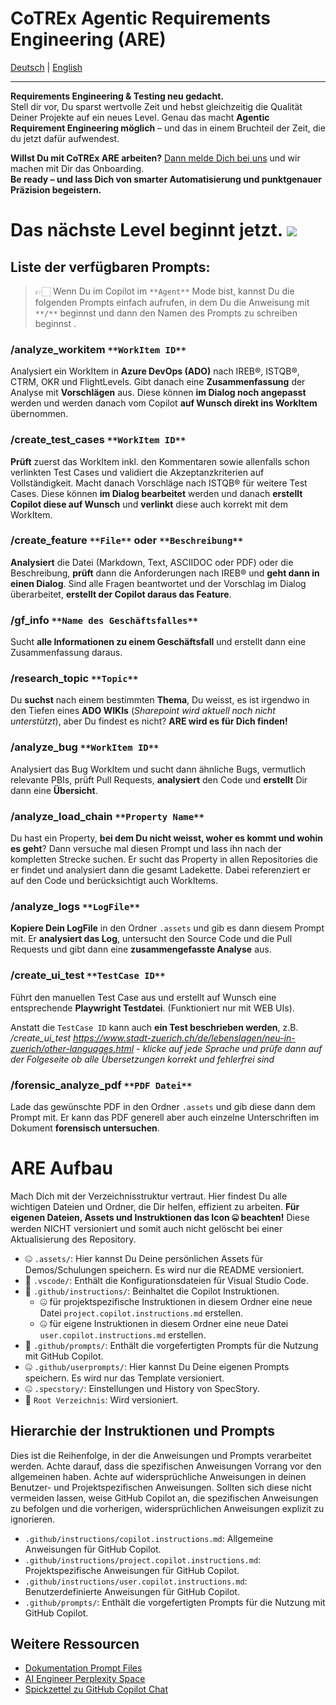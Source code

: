 # **CoTREx** Agentic Requirements Engineering (**ARE**)

[Deutsch](README.md) | [English](README.en.md)

---

**Requirements Engineering & Testing neu gedacht.**  
Stell dir vor, Du sparst wertvolle Zeit und hebst gleichzeitig die Qualität Deiner Projekte auf ein neues Level. Genau das macht **Agentic Requirement Engineering möglich** – und das in einem Bruchteil der Zeit, die du jetzt dafür aufwendest.

**Willst Du mit CoTREx ARE arbeiten?** [Dann melde Dich bei uns](https://teams.microsoft.com/l/channel/19%3AgnGndOg7XoTvLgeRPqdtLvwdRnHjGwQto9XQ0oRKjL81%40thread.tacv2/01%20TREX%20Public?groupId=8c4a846d-9e6a-4aae-a23e-ae2f203b52d6&tenantId=ab3ae8a3-fd32-4b83-831e-919c6fcd28b2) und wir machen mit Dir das Onboarding.  
**Be ready – und lass Dich von smarter Automatisierung und punktgenauer Präzision begeistern.**

# Das nächste Level beginnt jetzt. ![](https://swisslife.sharepoint.com/:i:/s/Co-TREx/Eaqr_Vq82jFKgWTxfsGgryUBMzX9FXVrDo_0heQTR8s5Kg?e=rsgIt7)

## Liste der verfügbaren Prompts:

> 👉🏻 Wenn Du im Copilot im `**Agent**` Mode bist, kannst Du die folgenden Prompts einfach aufrufen, in dem Du die Anweisung mit `**/**` beginnst und dann den Namen des Prompts zu schreiben beginnst .

### **/analyze\_workitem** `**WorkItem ID**`

Analysiert ein WorkItem in **Azure DevOps (ADO)** nach IREB®, ISTQB®, CTRM, OKR und FlightLevels. Gibt danach eine **Zusammenfassung** der Analyse mit **Vorschlägen** aus. Diese können **im Dialog noch angepasst** werden und werden danach vom Copilot **auf Wunsch direkt ins WorkItem** übernommen.

### **/create\_test\_cases** `**WorkItem ID**`

**Prüft** zuerst das WorkItem inkl. den Kommentaren sowie allenfalls schon verlinkten Test Cases und validiert die Akzeptanzkriterien auf Vollständigkeit. Macht danach Vorschläge nach ISTQB® für weitere Test Cases. Diese können **im Dialog bearbeitet** werden und danach **erstellt Copilot diese auf Wunsch** und **verlinkt** diese auch korrekt mit dem WorkItem.

### **/create\_feature** `**File**` **oder** `**Beschreibung**`

**Analysiert** die Datei (Markdown, Text, ASCIIDOC oder PDF) oder die Beschreibung, **prüft** dann die Anforderungen nach IREB® und **geht dann in einen Dialog**. Sind alle Fragen beantwortet und der Vorschlag im Dialog überarbeitet, **erstellt der Copilot daraus das Feature**.  

### **/gf\_info** `**Name des Geschäftsfalles**`

Sucht **alle Informationen zu einem Geschäftsfall** und erstellt dann eine Zusammenfassung daraus.

### **/research\_topic** `**Topic**`

Du **suchst** nach einem bestimmten **Thema**, Du weisst, es ist irgendwo in den Tiefen eines **ADO WIKIs** (_Sharepoint wird aktuell noch nicht unterstützt_), aber Du findest es nicht? **ARE wird es für Dich finden!**

### **/analyze\_bug** `**WorkItem ID**`

Analysiert das Bug WorkItem und sucht dann ähnliche Bugs, vermutlich relevante PBIs, prüft Pull Requests, **analysiert** den Code und **erstellt** Dir dann eine **Übersicht**.

### **/analyze\_load\_chain** `**Property Name**`

Du hast ein Property, **bei dem Du nicht weisst, woher es kommt und wohin es geht**? Dann versuche mal diesen Prompt und lass ihn nach der kompletten Strecke suchen. Er sucht das Property in allen Repositories die er findet und analysiert dann die gesamt Ladekette. Dabei referenziert er auf den Code und berücksichtigt auch WorkItems.

### **/analyze\_logs** `**LogFile**`

**Kopiere Dein LogFile** in den Ordner `.assets` und gib es dann diesem Prompt mit. Er **analysiert das Log**, untersucht den Source Code und die Pull Requests und gibt dann eine **zusammengefasste Analyse** aus.

### **/create\_ui\_test** `**TestCase ID**`

Führt den manuellen Test Case aus und erstellt auf Wunsch eine entsprechende **Playwright Testdatei**. (Funktioniert nur mit WEB UIs). 

Anstatt die `TestCase ID` kann auch **ein Test beschrieben werden**, z.B. _/create\_ui\_test https://www.stadt-zuerich.ch/de/lebenslagen/neu-in-zuerich/other-languages.html - klicke auf jede Sprache und prüfe dann auf der Folgeseite ob alle Übersetzungen korrekt und fehlerfrei sind_

### **/forensic\_analyze\_pdf** `**PDF Datei**`

Lade das gewünschte PDF in den Ordner `.assets` und gib diese dann dem Prompt mit. Er kann das PDF generell aber auch einzelne Unterschriften im Dokument **forensisch untersuchen**. 

# ARE Aufbau

Mach Dich mit der Verzeichnisstruktur vertraut. Hier findest Du alle wichtigen Dateien und Ordner, die Dir helfen, effizient zu arbeiten. **Für eigenen Dateien, Assets und Instruktionen das Icon 🤐 beachten!** Diese werden NICHT versioniert und somit auch nicht gelöscht bei einer Aktualisierung des Repository.

*   🤐 `.assets/`: Hier kannst Du Deine persönlichen Assets für Demos/Schulungen speichern. Es wird nur die README versioniert.
*   🔄️ `.vscode/`: Enthält die Konfigurationsdateien für Visual Studio Code.
*   🔄️ `.github/instructions/`: Beinhaltet die Copilot Instruktionen.
    *   🤐 für projektspezifische Instruktionen in diesem Ordner eine neue Datei `project.copilot.instructions.md` erstellen.
    *   🤐 für eigene Instruktionen in diesem Ordner eine neue Datei `user.copilot.instructions.md` erstellen.
*   🔄️ `.github/prompts/`: Enthält die vorgefertigten Prompts für die Nutzung mit GitHub Copilot.
*   🤐 `.github/userprompts/`: Hier kannst Du Deine eigenen Prompts speichern. Es wird nur das Template versioniert.
*   🤐 `.specstory/`: Einstellungen und History von SpecStory.
*   🔄️ `Root Verzeichnis`: Wird versioniert.

## Hierarchie der Instruktionen und Prompts

Dies ist die Reihenfolge, in der die Anweisungen und Prompts verarbeitet werden. Achte darauf, dass die spezifischen Anweisungen Vorrang vor den allgemeinen haben. Achte auf widersprüchliche Anweisungen in deinen Benutzer- und Projektspezifischen Anweisungen. Sollten sich diese nicht vermeiden lassen, weise GitHub Copilot an, die spezifischen Anweisungen zu befolgen und die vorherigen, widersprüchlichen Anweisungen explizit zu ignorieren.

*   `.github/instructions/copilot.instructions.md`: Allgemeine Anweisungen für GitHub Copilot.
*   `.github/instructions/project.copilot.instructions.md`: Projektspezifische Anweisungen für GitHub Copilot.
*   `.github/instructions/user.copilot.instructions.md`: Benutzerdefinierte Anweisungen für GitHub Copilot.
*   `.github/prompts/`: Enthält die vorgefertigten Prompts für die Nutzung mit GitHub Copilot.

## Weitere Ressourcen

*   [Dokumentation Prompt Files](https://code.visualstudio.com/docs/copilot/copilot-customization#_prompt-files-experimental)
*   [AI Engineer Perplexity Space](https://www.perplexity.ai/spaces/the-ai-engineer-UslyhxrNTriahp77tvqP2g)
*   [Spickzettel zu GitHub Copilot Chat](https://docs.github.com/de/copilot/reference/cheat-sheet)